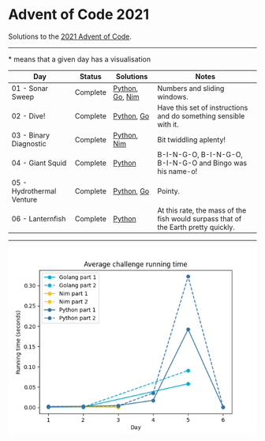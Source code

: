 # Advent of Code 2021

Solutions to the [2021 Advent of Code](https://adventofcode.com/2021).

---

\* means that a given day has a visualisation

<!-- PARSE START -->

| Day                                 | Status             | Solutions                                                                    | Notes                                                                              |
| ----------------------------------- | ------------------ | ---------------------------------------------------------------------------- | ---------------------------------------------------------------------------------- |
| 01 - Sonar Sweep                    | Complete           | [Python](01-sonarSweep/py), [Go](01-sonarSweep/go), [Nim](01-sonarSweep/nim) | Numbers and sliding windows.                                                       |
| 02 - Dive!                          | Complete           | [Python](02-dive/py), [Go](02-dive/go)                                       | Have this set of instructions and do something sensible with it.                   |
| 03 - Binary Diagnostic              | Complete           | [Python](03-binaryDiagnostic/py), [Nim](03-binaryDiagnostic/nim)             | Bit twiddling aplenty!                                                             |
| 04 - Giant Squid                    | Complete           | [Python](04-giantSquid/py)                                                   | B-I-N-G-O, B-I-N-G-O, B-I-N-G-O and Bingo was his name-o!                          |
| 05 - Hydrothermal Venture           | Complete           | [Python](05-hydrothermalVenture/py), [Go](05-hydrothermalVenture/go)         | Pointy.                                                                            |
| 06 - Lanternfish                    | Complete           | [Python](06-lanternfish)                                                     | At this rate, the mass of the fish would surpass that of the Earth pretty quickly. |

<!-- PARSE END -->

---

![Running times](running-times.png)
